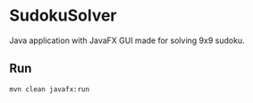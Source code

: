 # SudokuSolver
Java application with JavaFX GUI made for solving 9x9 sudoku.  
## Run
 ```sh
mvn clean javafx:run
```


